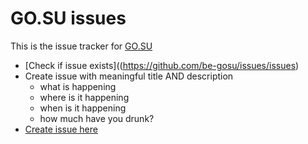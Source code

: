 # GO.SU issues

This is the issue tracker for [GO.SU](http://go.su)


- [Check if issue exists]((https://github.com/be-gosu/issues/issues)
- Create issue with meaningful title AND description
  - what is happening
  - where is it happening
  - when is it happening
  - how much have you drunk?
- [Create issue here](https://github.com/be-gosu/issues/issues)
